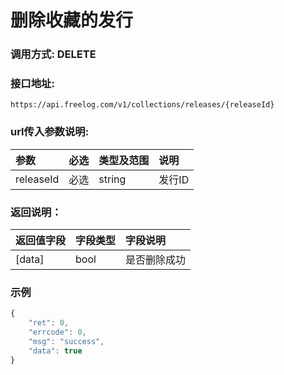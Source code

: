 # 删除收藏的发行

### 调用方式: DELETE

### 接口地址:

```
https://api.freelog.com/v1/collections/releases/{releaseId}
```

### url传入参数说明:

| 参数 | 必选 | 类型及范围 | 说明 |
| :--- | :--- | :--- | :--- |
|releaseId|必选|string|发行ID


### 返回说明：

| 返回值字段 | 字段类型 | 字段说明 |
| :--- | :--- | :--- |
| [data] | bool | 是否删除成功 |


### 示例

```js
{
    "ret": 0,
    "errcode": 0,
    "msg": "success",
    "data": true
}
```



